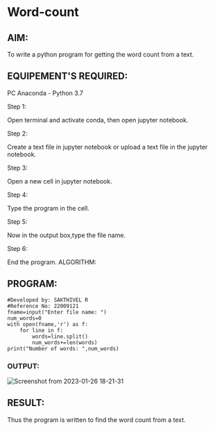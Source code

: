 # Word-count
## AIM:
To write a python program for getting the word count from a text.
## EQUIPEMENT'S REQUIRED: 
PC
Anaconda - Python 3.7

Step 1:

Open terminal and activate conda, then open jupyter notebook.

Step 2:

Create a text file in jupyter notebook or upload a text file in the jupyter notebook.

Step 3:

Open a new cell in jupyter notebook.

Step 4:

Type the program in the cell.

Step 5:

Now in the output box,type the file name.

Step 6:

End the program. ALGORITHM: 


## PROGRAM:
```
#Developed by: SAKTHIVEL R
#Reference No: 22009121
fname=input("Enter file name: ")
num_words=0
with open(fname,'r') as f:
    for line in f:
        words=line.split()
        num_words+=len(words)
print("Number of words: ",num_words)
```

### OUTPUT:

![Screenshot from 2023-01-26 18-21-31](https://user-images.githubusercontent.com/120550359/214840060-76cdc093-b755-4329-82e7-90ebd9de8925.png)






## RESULT:
Thus the program is written to find the word count from a text.
